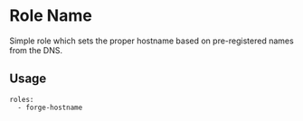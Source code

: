 Role Name
========

Simple role which sets the proper hostname based on pre-registered names
from the DNS.

## Usage


```
roles:
  - forge-hostname
```

